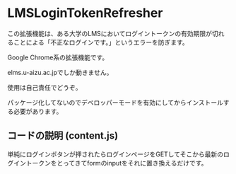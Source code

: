 # LMSLoginTokenRefresher

この拡張機能は、ある大学のLMSにおいてログイントークンの有効期限が切れることによる「不正なログインです。」というエラーを防ぎます。

Google Chrome系の拡張機能です。

elms.u-aizu.ac.jpでしか動きません。

使用は自己責任でどうぞ。

パッケージ化してないのでデベロッパーモードを有効にしてからインストールする必要があります。

## コードの説明 (content.js)
単純にログインボタンが押されたらログインページをGETしてそこから最新のログイントークンをとってきてformのinputをそれに置き換えるだけです。

